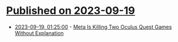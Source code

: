 # [Published on 2023-09-19](index.md)

* [2023-09-19, 01:25:00](https://games.slashdot.org/story/23/09/18/2123258/meta-is-killing-two-oculus-quest-games-without-explanation?utm_source=rss1.0mainlinkanon&utm_medium=feed) - [Meta Is Killing Two Oculus Quest Games Without Explanation](https://games.slashdot.org/story/23/09/18/2123258/meta-is-killing-two-oculus-quest-games-without-explanation?utm_source=rss1.0mainlinkanon&utm_medium=feed)
